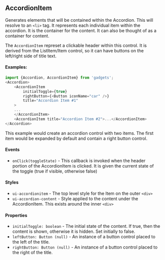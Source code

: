 <a name="module_AccordionItem"></a>

## AccordionItem
Generates elements that will be contained within the Accordion.  Thiswill resolve to an `<li>` tag.  It represents each individual itemwithin the accordion.  It is the container for the content.  It canalso be thought of as a container for content.The `AccordionItem` represet a clickable header within this control.It is derived from the ListItem/Item control, so it can havebuttons on the left/right side of title text.#### Examples:```javascriptimport {Accordion, AccordionItem} from 'gadgets';<Accordion>    <AccordionItem        initialToggle={true}        rightButton={<Button iconName="car" />}        title="Accordion Item #1"    >    ...    </AccordionItem>    <AccordionItem title="Accordion Item #2">...</AccordionItem></Accordion>```This example would create an accordion control with two items.  The firstitem would be expanded by default and contain a right button control.#### Events- `onClick(toggleState)` - This callback is invoked when the headerportion of the AccordionItem is clicked.  It is given the currentstate of the toggle (true if visible, otherwise false)#### Styles- `ui-accordionitem` - The top level style for the Item on the outer `<div>`- `ui-accordion-content` - Style applied to the content under the AccordionItem.This exists around the inner `<div>`#### Properties- `initialToggle: boolean` - The initial state of the content.  If true, thenthe content is shown, otherwise it is hidden.  Set initially to false.- `leftButton: Button (null)` - An instance of a button control placed to theleft of the title.- `rightButton: Button (null)` - An instance of a button control placed to theright of the title.

